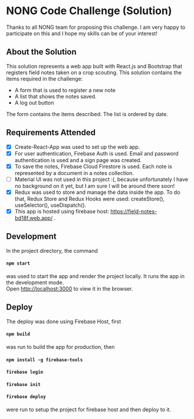# NONG Code Challenge (Solution)

Thanks to all NONG team for proposing this challenge. I am very happy to participate on this and I hope my skills can be of your interest!

## About the Solution

This solution represents a web app built with React.js and Bootstrap that registers field notes taken on a crop scouting.
This solution contains the items required in the challenge:

- A form that is used to register a new note
- A list that shows the notes saved.
- A log out button

The form contains the items described. The list is ordered by date.

## Requirements Attended

- [x] Create-React-App was used to set up the web app.
- [x] For user authentication, Firebase Auth is used. Email and password authentication is used and a sign page was created.
- [x] To save the notes, Firebase Cloud Firestore is used.
      Each note is represented by a document in a notes collection.
- [ ] Material UI was not used in this project :(, because unfortunately I have no background on it yet, but I am sure I will be around there soon!
- [x] Redux was used to store and manage the data inside the app. To do that, Redux Store and Redux Hooks were used: createStore(), useSelector(), useDispatch().
- [x] This app is hosted using firebase host: https://field-notes-bd18f.web.app/ .

## Development

In the project directory, the command

#### `npm start`

was used to start the app and render the project locally.
It runs the app in the development mode.\
Open [http://localhost:3000](http://localhost:3000) to view it in the browser.

## Deploy

The deploy was done using Firebase Host, first

#### `npm build`

was run to build the app for production, then

#### `npm install -g firebase-tools`

#### `firebase login`

#### `firebase init`

#### `firebase deploy`

were run to setup the project for firebase host and then deploy to it.
